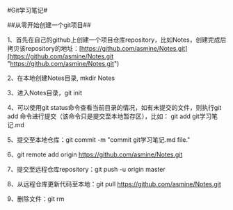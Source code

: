 #Git学习笔记#

##从零开始创建一个git项目##

1、首先在自己的github上创建一个项目仓库repository，比如Notes，创建完成后拷贝该repository的地址：[https://github.com/asmine/Notes.git](https://github.com/asmine/Notes.git "https://github.com/asmine/Notes.git")

2、在本地创建Notes目录, mkdir Notes

3、进入Notes目录，git init

4、可以使用git status命令查看当前目录的情况，如有未提交的文件，则执行git add <filename>命令进行提交（该命令只是提交至本地暂存区），比如： git add git学习笔记.md

5、提交至本地仓库：git commit -m "commit git学习笔记.md file."

6、git remote add origin https://github.com/asmine/Notes.git

7、提交至远程仓库repository：git push -u origin master 

8、从远程仓库更新代码至本地：git pull https://github.com/asmine/Notes.git

9、删除文件：git rm <filename>

